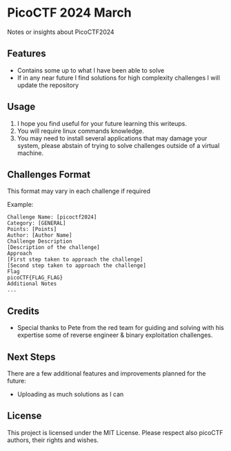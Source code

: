 # PicoCTF 2024 March

Notes or insights about PicoCTF2024

## Features

- Contains some up to what I have been able to solve
- If in any near future I find solutions for high complexity challenges I will update the repository

## Usage

1. I hope you find useful for your future learning this writeups.
2. You will require linux commands knowledge.
3. You may need to install several applications that may damage your system, please abstain of trying to solve challenges outside of a virtual machine.

## Challenges Format
This format may vary in each challenge if required

Example:
```
Challenge Name: [picoctf2024]
Category: [GENERAL]
Points: [Points]
Author: [Author Name]
Challenge Description
[Description of the challenge]
Approach
[First step taken to approach the challenge]
[Second step taken to approach the challenge]
Flag
picoCTF{FLAG_FLAG}
Additional Notes
...
```

## Credits

- Special thanks to Pete from the red team for guiding and solving with his expertise some of reverse engineer & binary exploitation challenges.

## Next Steps

There are a few additional features and improvements planned for the future:

- Uploading as much solutions as I can 

## License

This project is licensed under the MIT License. Please respect also picoCTF authors, their rights and wishes.
